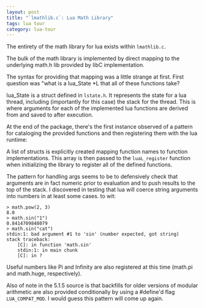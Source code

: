 ```yaml
---
layout: post
title: "`lmathlib.c`: Lua Math Library"
tags: lua tour
category: lua-tour
---
```


The entirety of the math library for lua exists within `lmathlib.c`.

The bulk of the math library is implemented by direct mapping to the underlying math.h lib provided by libC implementation.

The syntax for providing that mapping was a little strange at first. First question was "what is a lua_State *L that all of these functions take?

lua_State is a struct defined in `lstate.h`. It represents the state for a lua thread, including (importantly for this case) the stack for the thread. This is where arguments for each of the implemented lua functions are derived from and saved to after execution.

At the end of the package, there's the first instance observed of a pattern for cataloging the provided functions and then registering them with the lua runtime:

A list of structs is explicitly created mapping function names to function implementations. This array is then passed to the `luaL_register` function when initializing the library to register all of the defined functions.

The pattern for handling args seems to be to defensively check that arguments are in fact numeric prior to evaluation and to push results to the top of the stack. I discovered in testing that lua will coerce string arguments into numbers in at least some cases. to wit:

```
> math.pow(2, 3)
8.0
> math.sin("1")
0.8414709848079
> math.sin("cat")
stdin:1: bad argument #1 to 'sin' (number expected, got string)
stack traceback:
	[C]: in function 'math.sin'
	stdin:1: in main chunk
	[C]: in ?

```

Useful numbers like Pi and Infinity are also registered at this time (math.pi and math.huge, respectively).

Also of note in the 5.1.5 source is that backfills for older versions of modular arithmetic are also provided conditionally by using a #define'd flag `LUA_COMPAT_MOD`. I would guess this pattern will come up again. 

